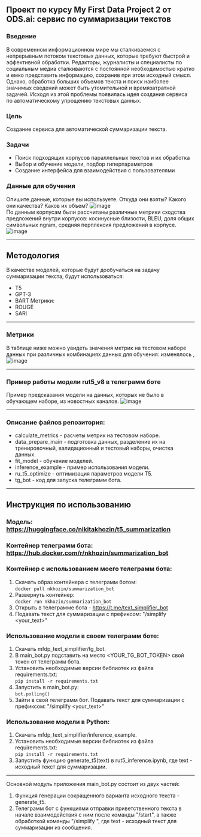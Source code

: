 ## Проект по курсу My First Data Project 2 от ODS.ai: сервис по суммаризации текстов
### Введение
В современном информационном мире мы сталкиваемся с непрерывным потоком текстовых данных, которые требуют быстрой и эффективной обработки. Редакторы, журналисты и специалисты по социальным медиа сталкиваются с постоянной необходимостью кратко и емко представить информацию, сохранив при этом исходный смысл. Однако, обработка больших объемов текста и поиск наиболее значимых сведений может быть утомительной и времязатратной задачей. Исходя из этой проблемы появилась идея создания сервиса по автоматическому упрощению текстовых данных.
### Цель
Создание сервиса для автоматической суммаризации текста.
### Задачи
- Поиск подходящих корпусов параллельных текстов и их обработка
- Выбор и обучение модели, подбор гиперпараметров
- Создание интерфейса для взаимодействия с пользователями
### Данные для обучения
Опишите данные, которые вы используете. Откуда они взяты? Какого они качества? Каков их объем?
![image](https://github.com/NKhozin/mfdp_text_simplifier/assets/92330362/39c02ca4-ca5b-4c18-baa0-7189e4d00810) <br />
По данным корпусам были рассчитаны различные метрики сходства предложений внутри корпусов: косинусные близости, BLEU, доля общих символьных ngram, средняя перплексия предложений в корпусе.
![image](https://github.com/NKhozin/mfdp_text_simplifier/assets/92330362/60b1c333-1f5a-4ebf-9825-7010a587673b) <br />
***
## Методология
В качестве моделей, которые будут дообучаться на задачу суммаризации текста, будут использоваться:
- T5
- GPT-3
- BART
Метрики:
- ROUGE
- SARI

***
### Метрики
В таблице ниже можно увидеть значения метрик на тестовом наборе данных при различных комбинациях данных для обучения: изменялось , 
![image](https://github.com/NKhozin/mfdp_text_simplifier/assets/92330362/ffec12d2-a7f3-4792-a502-740c80a3a47d)
***
### Пример работы модели rut5_v8 в телеграмм боте
Пример предсказания модели на данных, которых не было в обучающем наборе, из новостных каналов. 
![image](https://github.com/NKhozin/mfdp_text_simplifier/assets/92330362/9f6d55b5-16a3-488f-addd-f305e84f20e3)
***
### Описание файлов репозитория:
- calculate_metrics	- расчеты метрик на тестовом наборе.
- data_prepare_main - подготовка данных, разделение их на тренировочный, валидационный и тестовый наборы, очистка данных.
- fit_model - обучение моделей.
- inference_example - пример использования модели.
- ru_t5_optimize - оптимизация параметров модели T5.
- tg_bot - код для запуска телеграмм бота.
***
## Инструкция по использованию
### Модель: https://huggingface.co/nikitakhozin/t5_summarization
### Контейнер телеграмм бота: https://hub.docker.com/r/nkhozin/summarization_bot
### Контейнер с использованием моего телеграмм бота:
1) Скачать образ контейнера с телеграмм ботом: <br />
```docker pull nkhozin/summarization_bot```
2) Развернуть контейнер: <br />
```docker run nkhozin/summarization_bot```
3) Открыть в телеграмме бота - https://t.me/text_simplifier_bot
4) Подавать текст для суммаризации с префиксом:
"/simplify <your_text>"

### Использование модели в своем телеграмм боте:
1) Скачать mfdp_text_simplifier/tg_bot.
2) В main_bot.py подставить на место <YOUR_TG_BOT_TOKEN> свой токен от телеграмм бота.
3) Установить необходимые версии библиотек из файла requirements.txt: <br />
```pip install -r requirements.txt```
5) Запустить в main_bot.py: <br />
```bot.polling()```
5) Зайти в свой телеграмм бот. Подавать текст для суммаризации с префиксом:
"/simplify <your_text>"

### Использование модели в Python:
1) Скачать mfdp_text_simplifier/inference_example.
2) Установить необходимые версии библиотек из файла requirements.txt: <br />
```pip install -r requirements.txt```
4) Запустить функцию generate_t5(text) в rut5_inference.ipynb, где text - исходный текст для суммаризации.
***
Основной модуль приложения main_bot.py состоит из двух частей:
1) Функция генерации сокращенного варианта исходного текста - generate_t5.
2) Телеграмм бот с функциями отправки приветственного текста в начале взаимодействия с ним после команды "/start", а также обработкой команды "/simplify <text>", где text - исходный текст для суммаризации из сообщения.
